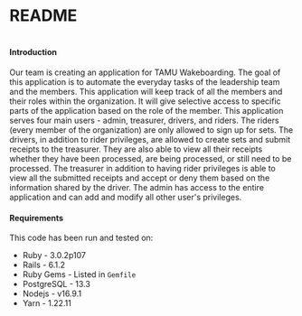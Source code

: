 # README
#
#### Introduction
Our team is creating an application for TAMU Wakeboarding. The goal of this application is to automate the everyday tasks of the leadership team and the members. This application will keep track of all the members and their roles within the organization. It will give selective access to specific parts of the application based on the role of the member. This application serves four main users - admin, treasurer, drivers, and riders. The riders (every member of the organization) are only allowed to sign up for sets. The drivers, in addition to rider privileges, are allowed to create sets and submit receipts to the treasurer. They are also able to view all their receipts whether they have been processed, are being processed, or still need to be processed. The treasurer in addition to having rider privileges is able to view all the submitted receipts and accept or deny them based on the information shared by the driver. The admin has access to the entire application and can add and modify all other user's privileges.
#### Requirements 

This code has been run and tested on:

* Ruby - 3.0.2p107
* Rails - 6.1.2
* Ruby Gems - Listed in `Gemfile`
* PostgreSQL - 13.3 
* Nodejs - v16.9.1
* Yarn - 1.22.11
